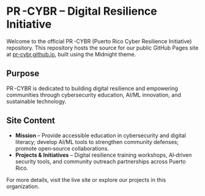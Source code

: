 # PR -CYBR – Digital Resilience Initiative  

Welcome to the official PR -CYBR (Puerto Rico Cyber Resilience Initiative) repository. This repository hosts the source for our public GitHub Pages site at [pr-cybr.github.io](https://pr-cybr.github.io/), built using the Midnight theme.  

## Purpose  
PR -CYBR is dedicated to building digital resilience and empowering communities through cybersecurity education, AI/ML innovation, and sustainable technology.  

## Site Content  
- **Mission** – Provide accessible education in cybersecurity and digital literacy; develop AI/ML tools to strengthen community defenses; promote open‑source collaborations.  
- **Projects & Initiatives** – Digital resilience training workshops, AI‑driven security tools, and community outreach partnerships across Puerto Rico.  

For more details, visit the live site or explore our projects in this organization.
